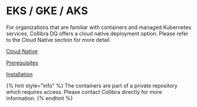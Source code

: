 # EKS / GKE / AKS

For organizations that are familiar with containers and managed Kubernetes services, Collibra DQ offers a cloud native deployment option.  Please refer to the Cloud Native section for more detail.&#x20;

[Cloud Native](./)

[Prerequisites](preparing-for-deployment.md)

[Installation](deploying-cloud-native-owldq.md)

{% hint style="info" %}
The containers are part of a private repository which requires access. Please contact Collibra directly for more information.
{% endhint %}

